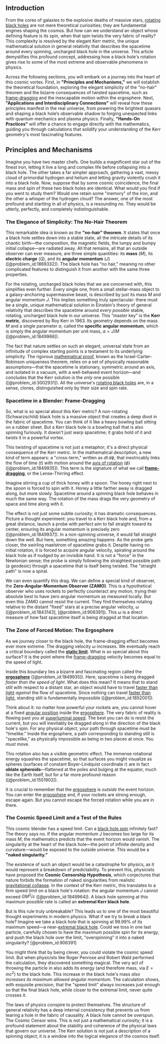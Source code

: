## Introduction
From the cores of galaxies to the explosive deaths of massive stars, [rotating black holes](@article_id:157311) are not mere theoretical curiosities; they are fundamental engines shaping the cosmos. But how can we understand an object whose defining feature is its spin, when that spin twists the very fabric of reality? This complexity is resolved by the elegant Kerr metric, the unique mathematical solution in general relativity that describes the spacetime around every spinning, uncharged black hole in the universe. This article demystifies this profound concept, addressing how a black hole's rotation gives rise to some of the most extreme and observable phenomena in physics.

Across the following sections, you will embark on a journey into the heart of this cosmic vortex. First, in **"Principles and Mechanisms,"** we will establish the theoretical foundation, exploring the elegant simplicity of the "no-hair" theorem and the bizarre consequences of twisted spacetime, such as [frame-dragging](@article_id:159698) and the inescapable motion within the ergosphere. Next, **"Applications and Interdisciplinary Connections"** will reveal how these principles manifest in the real universe, from powering the brightest quasars and shaping a black hole’s observable shadow to forging unexpected links with quantum mechanics and plasma physics. Finally, **"Hands-On Practices"** will offer a chance to engage directly with the mathematics, guiding you through calculations that solidify your understanding of the Kerr geometry's most fascinating features.

## Principles and Mechanisms

Imagine you have two master chefs. One builds a magnificent star out of the finest iron, letting it live a long and complex life before collapsing into a black hole. The other takes a far simpler approach, gathering a vast, messy cloud of primordial hydrogen and helium and letting gravity violently crush it into a black hole. Now, suppose that by some cosmic coincidence, the final mass and spin of these two black holes are identical. What would you find if you went to study them? Would one retain some "memory" of the iron, and the other a whisper of the hydrogen cloud? The answer, one of the most profound and startling in all of physics, is a resounding *no*. They would be utterly, perfectly, and completely indistinguishable.

### The Elegance of Simplicity: The No-Hair Theorem

This remarkable idea is known as the **"no-hair" theorem**. It states that once a black hole settles down into a stable state, all the intricate details of its chaotic birth—the composition, the magnetic fields, the lumpy and bumpy initial collapse—are radiated away. All that remains, all that an outside observer can ever measure, are three simple quantities: its **mass** ($M$), its **electric charge** ($Q$), and its **angular momentum** ($J$) ([@problem_id:1869332]). The black hole has "no hair," meaning no other complicated features to distinguish it from another with the same three properties.

For the rotating, uncharged black holes that we are concerned with, this simplifies even further. Every single one, from a small stellar-mass object to a galaxy-anchoring supermassive beast, is described by just its mass $M$ and angular momentum $J$. This implies something truly spectacular: there must be a single, unique mathematical solution in Einstein's theory of general relativity that describes the spacetime around *every possible* stable, rotating, uncharged black hole in our universe. This "master key" is the **Kerr metric**, discovered by Roy Kerr in 1963. Its geometry depends on the mass $M$ and a single parameter $a$, called the **specific angular momentum**, which is simply the angular momentum per unit mass, $a = J/M$ ([@problem_id:1849966]).

The fact that nature settles on such an elegant, universal state from an infinitude of complex starting points is a testament to its underlying simplicity. The rigorous [mathematical proof](@article_id:136667), known as the Israel-Carter-Robinson uniqueness theorem, relies on a set of physically reasonable assumptions—that the spacetime is stationary, symmetric around an axis, and isolated in a vacuum, with a well-behaved event horizon—and concludes that the Kerr solution is the *only* one possible ([@problem_id:3002931]). All the universe's [rotating black holes](@article_id:157311) are, in a sense, clones, distinguished only by their size and spin rate.

### Spacetime in a Blender: Frame-Dragging

So, what is so special about this Kerr metric? A non-rotating (Schwarzschild) black hole is a massive object that creates a deep divot in the fabric of spacetime. You can think of it like a heavy bowling ball sitting on a rubber sheet. But a Kerr black hole is a bowling ball that is also spinning furiously. It doesn't just warp spacetime; it grabs hold of it and *twists* it in a powerful vortex.

This twisting of spacetime is not just a metaphor; it's a direct physical consequence of the Kerr metric. In the mathematical description, a new kind of term appears: a "cross-term," written as $dt\,d\phi$, that inextricably links the flow of time ($t$) with motion around the [axis of rotation](@article_id:186600) ($\phi$) ([@problem_id:1849935]). This term is the signature of what we call **[frame-dragging](@article_id:159698)**, or the Lense-Thirring effect.

Imagine stirring a cup of thick honey with a spoon. The honey right next to the spoon is forced to spin with it. Honey a little farther away is dragged along, but more slowly. Spacetime around a spinning black hole behaves in much the same way. The rotation of the mass drags the very geometry of space and time along with it.

The effect is not just some subtle curiosity; it has dramatic consequences. Picture a thought experiment: you travel to a Kerr black hole and, from a great distance, launch a probe with perfect aim to fall straight toward its center, ensuring its angular momentum is precisely zero ([@problem_id:1849937]). In a non-spinning universe, it would fall straight down the well. But here, something amazing happens. As the probe gets closer, the swirling maelstrom of spacetime grabs it. Despite having no initial rotation, it is forced to acquire angular velocity, spiraling around the black hole as if nudged by an invisible hand. It is not a "force" in the Newtonian sense; the probe is simply following the straightest possible path (a geodesic) through a spacetime that is itself being twisted. The "straight path" is now a spiral.

We can even quantify this drag. We can define a special kind of observer, the **Zero-Angular-Momentum Observer (ZAMO)**. This is a hypothetical observer who uses rockets to perfectly counteract any motion, trying their absolute best to have zero angular momentum as measured locally. But even this ZAMO cannot resist the current. They find themselves rotating relative to the distant "fixed" stars at a precise angular velocity, $\omega$ ([@problem_id:1843143], [@problem_id:906391]). This $\omega$ is a direct measure of how fast spacetime itself is being dragged at that location.

### The Zone of Forced Motion: The Ergosphere

As we journey closer to the black hole, the frame-dragging effect becomes ever more extreme. The dragging velocity $\omega$ increases. We eventually reach a critical boundary called the **[static limit](@article_id:261986)**. What is so special about this surface? It is the point where the [frame-dragging](@article_id:159698) velocity becomes equal to the speed of light.

Inside this boundary lies a bizarre and fascinating region called the **[ergosphere](@article_id:160253)** ([@problem_id:1849935]). Here, spacetime is being dragged *faster than the speed of light*. What does this mean? It means that to stand still with respect to a distant star, an object would have to travel [faster than light](@article_id:181765) *against* the flow of spacetime. Since nothing can travel [faster than light](@article_id:181765), standing still is fundamentally impossible ([@problem_id:1852001]).

Think about it: no matter how powerful your rockets are, you cannot hover at a fixed [angular position](@article_id:173559) inside the [ergosphere](@article_id:160253). The very fabric of reality is flowing past you at [superluminal speed](@article_id:272179). The best you can do is resist the current, but you will inevitably be dragged along in the direction of the black hole's spin. For any physical object, your path through spacetime must be "timelike." Inside the ergosphere, a path corresponding to standing still is "spacelike," as physically impossible as being in two places at once. You *must* move.

This rotation also has a visible geometric effect. The immense rotational energy squashes the spacetime, so that surfaces you might visualize as spheres (surfaces of constant Boyer-Lindquist coordinate $r$) are in fact **oblate spheroids**—flattened at the poles and bulging at the equator, much like the Earth itself, but for a far more profound reason ([@problem_id:1551902]).

It is crucial to remember that the [ergosphere](@article_id:160253) is *outside* the event horizon. You can enter the [ergosphere](@article_id:160253) and, if your rockets are strong enough, escape again. But you cannot escape the forced rotation while you are in there.

### The Cosmic Speed Limit and a Test of the Rules

This cosmic blender has a speed limit. Can a [black hole spin](@article_id:273614) infinitely fast? The theory says no. If the angular momentum $J$ becomes too large for its mass $M$, the mathematics predicts that the event horizon would vanish. The singularity at the heart of the black hole—the point of infinite density and curvature—would be exposed to the outside universe. This would be a **"naked singularity."**

The existence of such an object would be a catastrophe for physics, as it would represent a breakdown of predictability. To prevent this, physicists have proposed the **Cosmic Censorship Hypothesis**, which conjectures that nature forbids the formation of naked singularities from realistic [gravitational collapse](@article_id:160781). In the context of the Kerr metric, this translates to a firm speed limit on a black hole's rotation: the angular momentum $J$ cannot exceed $GM^2/c$ ([@problem_id:1849964]). A black hole spinning at this maximum possible rate is called an **extremal Kerr black hole**.

But is this rule truly unbreakable? This leads us to one of the most beautiful thought experiments in modern physics. What if we try to *break* a black hole? Imagine we take a black hole that is spinning at 99.99% of its maximum speed—a near-[extremal black hole](@article_id:269695). Could we toss in one last particle, carefully chosen to have the maximum possible spin for its energy, and push the black hole over the limit, "overspinning" it into a naked singularity? [@problem_id:906391]

You might think that by being clever, you could violate the cosmic speed limit. But when physicists like Roger Penrose and Robert Wald performed the calculation, they discovered something magical. The very act of throwing the particle in also adds its energy (and therefore mass, via $E=mc^2$) to the black hole. This increase in the black hole's mass *also increases its maximum allowed angular momentum*. The calculation shows, with exquisite precision, that the "speed limit" always increases just enough so that the final black hole, while closer to the extremal limit, never quite crosses it.

The laws of physics conspire to protect themselves. The structure of general relativity has a deep internal consistency that prevents us from tearing a hole in the fabric of causality. A black hole cannot be overspun. The Cosmic Censor wins. This is not just a mathematical curiosity; it is a profound statement about the stability and coherence of the physical laws that govern our universe. The Kerr solution is not just a description of a spinning object; it is a window into the logical elegance of the cosmos itself.